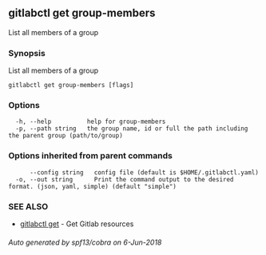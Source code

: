 ## gitlabctl get group-members

List all members of a group

### Synopsis

List all members of a group

```
gitlabctl get group-members [flags]
```

### Options

```
  -h, --help          help for group-members
  -p, --path string   the group name, id or full the path including the parent group (path/to/group)
```

### Options inherited from parent commands

```
      --config string   config file (default is $HOME/.gitlabctl.yaml)
  -o, --out string      Print the command output to the desired format. (json, yaml, simple) (default "simple")
```

### SEE ALSO

* [gitlabctl get](gitlabctl_get.md)	 - Get Gitlab resources

###### Auto generated by spf13/cobra on 6-Jun-2018
